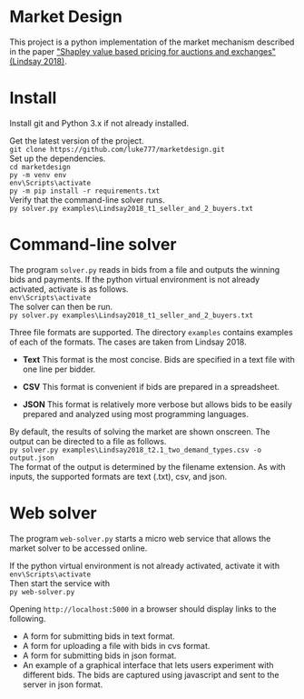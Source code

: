 # Market Design

This project is a python implementation of the market mechanism described in the paper
["Shapley value based pricing for auctions and exchanges" (Lindsay 2018)](https://doi.org/10.1016/j.geb.2017.10.020).


# Install
Install git and Python 3.x if not already installed.

Get the latest version of the project. \
`git clone https://github.com/luke777/marketdesign.git` \
Set up the dependencies. \
`cd marketdesign` \
`py -m venv env` \
`env\Scripts\activate`\
`py -m pip install -r requirements.txt`\
Verify that the command-line solver runs. \
`py solver.py examples\Lindsay2018_t1_seller_and_2_buyers.txt`

# Command-line solver
The program `solver.py` reads in bids from a file and outputs the 
winning bids and payments.  If the python virtual environment is not already activated, activate is as follows. \
`env\Scripts\activate` \
The solver can then be run.  
`py solver.py examples\Lindsay2018_t1_seller_and_2_buyers.txt`

Three file formats are supported.
The directory `examples` contains examples of each of the formats.  The cases are taken from Lindsay 2018.

- **Text**  This format is the most concise.  Bids are specified in a text file
with one line per bidder.

- **CSV** This format is convenient if bids are prepared in a spreadsheet.

- **JSON**  This format is relatively more verbose but allows bids 
to be easily prepared and analyzed using most programming languages.

By default, the results of solving the market are shown onscreen.  The output can 
be directed to a file as follows. \
`py solver.py examples\Lindsay2018_t2.1_two_demand_types.csv -o output.json` \
The format of the output is determined by the filename extension.  As with inputs, 
the supported formats are text (.txt), csv, and json.

# Web solver
The program `web-solver.py` starts a micro web service that allows the 
market solver to be accessed online.

If the python virtual environment is not already activated, activate it with
`env\Scripts\activate` \
Then start the service with \
`py web-solver.py` 

Opening `http://localhost:5000` in a browser should display links to the following. 
- A form for submitting bids in text format.
- A form for uploading a file with bids in cvs format.
- A form for submitting bids in json format.
- An example of a graphical interface that lets users experiment 
with different bids.  The bids are captured using javascript
and sent to the server in json format.
